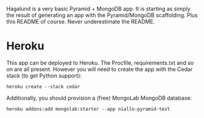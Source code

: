 Hagalund is a very basic Pyramid + MongoDB app. It is starting as simply the
result of generating an app with the Pyramid/MongoDB scaffolding. Plus this
README of course. Never underestimate the README.

Heroku
======

This app can be deployed to Heroku. The Procfile, requirements.txt and so on are all present. However you will need
to create the app with the Cedar stack (to get Python support):

    heroku create --stack cedar

Additionally, you should provision a (free) MongoLab MongoDB database:

    heroku addons:add mongolab:starter --app niallo-pyramid-test
